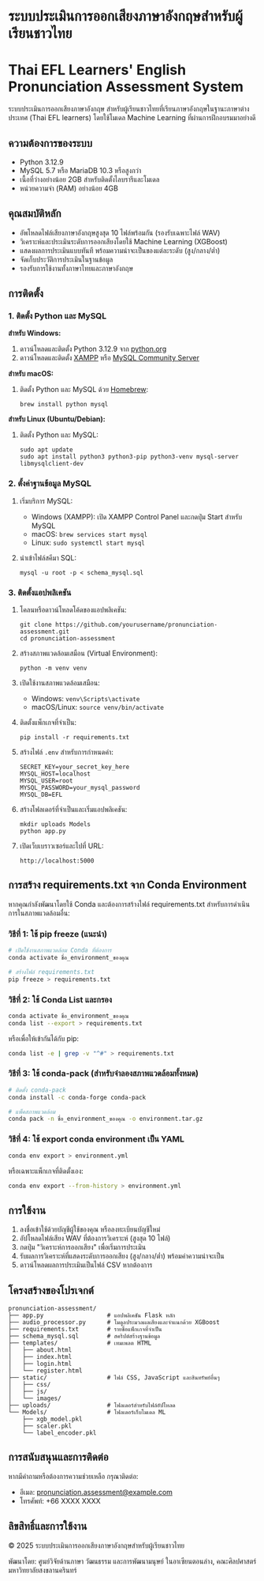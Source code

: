 # ระบบประเมินการออกเสียงภาษาอังกฤษสำหรับผู้เรียนชาวไทย
# Thai EFL Learners' English Pronunciation Assessment System

ระบบประเมินการออกเสียงภาษาอังกฤษ สำหรับผู้เรียนชาวไทยที่เรียนภาษาอังกฤษในฐานะภาษาต่างประเทศ (Thai EFL learners) โดยใช้โมเดล Machine Learning ที่ผ่านการฝึกอบรมมาอย่างดี

## ความต้องการของระบบ

- Python 3.12.9
- MySQL 5.7 หรือ MariaDB 10.3 หรือสูงกว่า
- เนื้อที่ว่างอย่างน้อย 2GB สำหรับติดตั้งไลบรารีและโมเดล
- หน่วยความจำ (RAM) อย่างน้อย 4GB

## คุณสมบัติหลัก

- อัพโหลดไฟล์เสียงภาษาอังกฤษสูงสุด 10 ไฟล์พร้อมกัน (รองรับเฉพาะไฟล์ WAV)
- วิเคราะห์และประเมินระดับการออกเสียงโดยใช้ Machine Learning (XGBoost)
- แสดงผลการประเมินแบบทันที พร้อมความน่าจะเป็นของแต่ละระดับ (สูง/กลาง/ต่ำ)
- จัดเก็บประวัติการประเมินในฐานข้อมูล
- รองรับการใช้งานทั้งภาษาไทยและภาษาอังกฤษ

## การติดตั้ง

### 1. ติดตั้ง Python และ MySQL

**สำหรับ Windows:**

1. ดาวน์โหลดและติดตั้ง Python 3.12.9 จาก [python.org](https://www.python.org/downloads/)
2. ดาวน์โหลดและติดตั้ง [XAMPP](https://www.apachefriends.org/download.html) หรือ [MySQL Community Server](https://dev.mysql.com/downloads/mysql/)

**สำหรับ macOS:**

1. ติดตั้ง Python และ MySQL ด้วย [Homebrew](https://brew.sh/):
   ```
   brew install python mysql
   ```

**สำหรับ Linux (Ubuntu/Debian):**

1. ติดตั้ง Python และ MySQL:
   ```
   sudo apt update
   sudo apt install python3 python3-pip python3-venv mysql-server libmysqlclient-dev
   ```

### 2. ตั้งค่าฐานข้อมูล MySQL

1. เริ่มบริการ MySQL:
   - Windows (XAMPP): เปิด XAMPP Control Panel และกดปุ่ม Start สำหรับ MySQL
   - macOS: `brew services start mysql`
   - Linux: `sudo systemctl start mysql`

2. นำเข้าไฟล์สคีมา SQL:
   ```
   mysql -u root -p < schema_mysql.sql
   ```

### 3. ติดตั้งแอปพลิเคชัน

1. โคลนหรือดาวน์โหลดโค้ดของแอปพลิเคชัน:
   ```
   git clone https://github.com/yourusername/pronunciation-assessment.git
   cd pronunciation-assessment
   ```

2. สร้างสภาพแวดล้อมเสมือน (Virtual Environment):
   ```
   python -m venv venv
   ```

3. เปิดใช้งานสภาพแวดล้อมเสมือน:
   - Windows: `venv\Scripts\activate`
   - macOS/Linux: `source venv/bin/activate`

4. ติดตั้งแพ็กเกจที่จำเป็น:
   ```
   pip install -r requirements.txt
   ```

5. สร้างไฟล์ `.env` สำหรับการกำหนดค่า:
   ```
   SECRET_KEY=your_secret_key_here
   MYSQL_HOST=localhost
   MYSQL_USER=root
   MYSQL_PASSWORD=your_mysql_password
   MYSQL_DB=EFL
   ```

6. สร้างโฟลเดอร์ที่จำเป็นและเริ่มแอปพลิเคชัน:
   ```
   mkdir uploads Models
   python app.py
   ```

7. เปิดเว็บเบราวเซอร์และไปที่ URL:
   ```
   http://localhost:5000
   ```

## การสร้าง requirements.txt จาก Conda Environment

หากคุณกำลังพัฒนาโดยใช้ Conda และต้องการสร้างไฟล์ requirements.txt สำหรับการดำเนินการในสภาพแวดล้อมอื่น:

### วิธีที่ 1: ใช้ pip freeze (แนะนำ)

```bash
# เปิดใช้งานสภาพแวดล้อม Conda ที่ต้องการ
conda activate ชื่อ_environment_ของคุณ

# สร้างไฟล์ requirements.txt
pip freeze > requirements.txt
```

### วิธีที่ 2: ใช้ Conda List และกรอง

```bash
conda activate ชื่อ_environment_ของคุณ
conda list --export > requirements.txt
```

หรือเพื่อให้เข้ากันได้กับ pip:

```bash
conda list -e | grep -v "^#" > requirements.txt
```

### วิธีที่ 3: ใช้ conda-pack (สำหรับจำลองสภาพแวดล้อมทั้งหมด)

```bash
# ติดตั้ง conda-pack
conda install -c conda-forge conda-pack

# แพ็คสภาพแวดล้อม
conda pack -n ชื่อ_environment_ของคุณ -o environment.tar.gz
```

### วิธีที่ 4: ใช้ export conda environment เป็น YAML

```bash
conda env export > environment.yml
```

หรือเฉพาะแพ็กเกจที่ติดตั้งเอง:

```bash
conda env export --from-history > environment.yml
```

## การใช้งาน

1. ลงชื่อเข้าใช้ด้วยบัญชีผู้ใช้ของคุณ หรือลงทะเบียนบัญชีใหม่
2. อัปโหลดไฟล์เสียง WAV ที่ต้องการวิเคราะห์ (สูงสุด 10 ไฟล์)
3. กดปุ่ม "วิเคราะห์การออกเสียง" เพื่อเริ่มการประเมิน
4. รับผลการวิเคราะห์ที่แสดงระดับการออกเสียง (สูง/กลาง/ต่ำ) พร้อมค่าความน่าจะเป็น
5. ดาวน์โหลดผลการประเมินเป็นไฟล์ CSV หากต้องการ

## โครงสร้างของโปรเจกต์

```
pronunciation-assessment/
├── app.py                  # แอปพลิเคชัน Flask หลัก
├── audio_processor.py      # โมดูลประมวลผลเสียงและจำแนกด้วย XGBoost
├── requirements.txt        # รายชื่อแพ็กเกจที่จำเป็น
├── schema_mysql.sql        # สคริปต์สร้างฐานข้อมูล
├── templates/              # เทมเพลต HTML
│   ├── about.html
│   ├── index.html
│   ├── login.html
│   └── register.html
├── static/                 # ไฟล์ CSS, JavaScript และสินทรัพย์อื่นๆ
│   ├── css/
│   ├── js/
│   └── images/
├── uploads/                # โฟลเดอร์สำหรับไฟล์อัปโหลด
└── Models/                 # โฟลเดอร์เก็บโมเดล ML
    ├── xgb_model.pkl
    ├── scaler.pkl
    └── label_encoder.pkl
```

## การสนับสนุนและการติดต่อ

หากมีคำถามหรือต้องการความช่วยเหลือ กรุณาติดต่อ:

- อีเมล: pronunciation.assessment@example.com
- โทรศัพท์: +66 XXXX XXXX

## ลิขสิทธิ์และการใช้งาน

© 2025 ระบบประเมินการออกเสียงภาษาอังกฤษสำหรับผู้เรียนชาวไทย

พัฒนาโดย: ศูนย์วิจัยด้านภาษา วัฒนธรรม และการพัฒนามนุษย์ ในอาเซียนตอนล่าง, คณะศิลปศาสตร์ มหาวิทยาลัยสงขลานครินทร์
